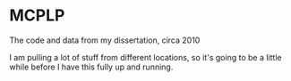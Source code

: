 # MCPLP
The code and data from my dissertation, circa 2010

I am pulling a lot of stuff from different locations, so it's going to be a little while before I have this fully up and running.

